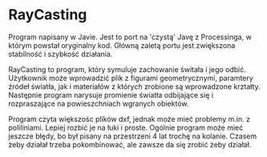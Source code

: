 # RayCasting  
  
Program napisany w Javie. Jest to port na 'czystą' Javę z Processinga, w którym powstał oryginalny kod.
Główną zaletą portu jest zwiększona stabilność i szybkość działania.  
  
RayCasting to program, który symuluje zachowanie świtała i jego odbić.
Użytkownik może wprowadzić plik z figurami geometrycznymi, paramtery
źródeł światła, jak i materiałów z których zrobione są wprowadzone krztałty.
Następnie program narysuje promienie światła odbijające się i rozpraszające
na powieszchniach wgranych obiektów. 
  
Program czyta większośc plików dxf, jednak może mieć problemy m.in. z poliliniami. Lepiej rozbić je na łuki i proste. 
Ogólnie program może mieć jeszcze błędy, bo był pisany na przestrzeni 4 lat trochę na kolanie. Czasem żeby działał trzeba pokombinować,
ale zawsze da się zrobić żeby działał.  
